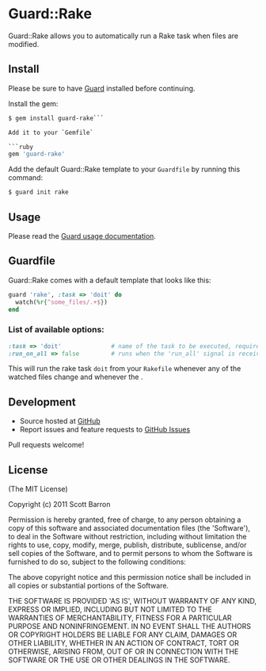 # Guard::Rake

Guard::Rake allows you to automatically run a Rake task when files are
modified.

## Install

Please be sure to have [Guard](https://github.com/guard/guard) installed
before continuing.

Install the gem:
```bash
$ gem install guard-rake```

Add it to your `Gemfile`

```ruby
gem 'guard-rake'
```

Add the default Guard::Rake template to your `Guardfile` by running this
command:

```bash
$ guard init rake
```

## Usage

Please read the [Guard usage documentation](https://github.com/guard/guard#readme).

## Guardfile

Guard::Rake comes with a default template that looks like this:

```ruby
guard 'rake', :task => 'doit' do
  watch(%r{^some_files/.+$})
end
```

### List of available options:

``` ruby
:task => 'doit'              # name of the task to be executed, required
:run_on_all => false         # runs when the 'run_all' signal is received from Guard (enter is pressed), default: true
```

This will run the rake task `doit` from your `Rakefile` whenever any of
the watched files change and whenever the .

## Development

- Source hosted at [GitHub](https://github.com/rubyist/guard-rake)
- Report issues and feature requests to [GitHub Issues](https://github.com/rubyist/guard-rake/issues)

Pull requests welcome!

## License

(The MIT License)

Copyright (c) 2011 Scott Barron

Permission is hereby granted, free of charge, to any person obtaining
a copy of this software and associated documentation files (the
'Software'), to deal in the Software without restriction, including
without limitation the rights to use, copy, modify, merge, publish,
distribute, sublicense, and/or sell copies of the Software, and to
permit persons to whom the Software is furnished to do so, subject to
the following conditions:

The above copyright notice and this permission notice shall be
included in all copies or substantial portions of the Software.

THE SOFTWARE IS PROVIDED 'AS IS', WITHOUT WARRANTY OF ANY KIND,
EXPRESS OR IMPLIED, INCLUDING BUT NOT LIMITED TO THE WARRANTIES OF
MERCHANTABILITY, FITNESS FOR A PARTICULAR PURPOSE AND NONINFRINGEMENT.
IN NO EVENT SHALL THE AUTHORS OR COPYRIGHT HOLDERS BE LIABLE FOR ANY
CLAIM, DAMAGES OR OTHER LIABILITY, WHETHER IN AN ACTION OF CONTRACT,
TORT OR OTHERWISE, ARISING FROM, OUT OF OR IN CONNECTION WITH THE
SOFTWARE OR THE USE OR OTHER DEALINGS IN THE SOFTWARE.

